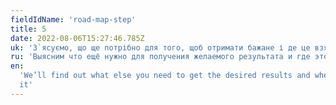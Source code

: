 ```yaml
---
fieldIdName: 'road-map-step'
title: 5
date: 2022-08-06T15:27:46.785Z
uk: 'З`ясуємо, що ще потрібно для того, щоб отримати бажане і де це взяти'
ru: 'Выясним что ещё нужно для получения желаемого результата и где это взять'
en:
  'We’ll find out what else you need to get the desired results and where to get
  it'
---
```

